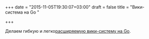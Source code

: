 +++
date = "2015-11-05T19:30:07+03:00"
draft = false
title = "Вики-система на Go "

+++

<p>Делаем гибкую и легко<a href="http://jamesadam.me/index.php/2015/11/03/making-an-extensible-wiki-system-with-go/">расширяемую вики-систему на Go</a>.</p>

